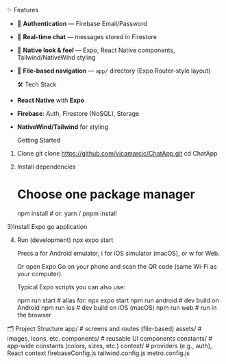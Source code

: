 ✨ Features
- 🔐 **Authentication** — Firebase Email/Password
- 💬 **Real-time chat** — messages stored in Firestore
- 📱 **Native look & feel** — Expo, React Native components, Tailwind/NativeWind styling
- 🧭 **File-based navigation** — `app/` directory (Expo Router-style layout)

  🛠 Tech Stack
- **React Native** with **Expo**
- **Firebase**: Auth, Firestore (NoSQL), Storage
- **NativeWind/Tailwind** for styling

  Getting Started

 1) Clone
    git clone https://github.com/vicamarcic/ChatApp.git
    cd ChatApp

 2) Install dependencies
    # Choose one package manager
    npm install    # or: yarn / pnpm install
    
 3)Install Expo go application
    
 4) Run (development)
    npx expo start

    Press a for Android emulator, i for iOS simulator (macOS), or w for Web.

    Or open Expo Go on your phone and scan the QR code (same Wi-Fi as your computer).

    Typical Expo scripts you can also use:

    npm run start   # alias for: npx expo start
    npm run android # dev build on Android
    npm run ios     # dev build on iOS (macOS)
    npm run web     # run in the browser

🗂 Project Structure
    app/            # screens and routes (file-based)
    assets/         # images, icons, etc.
    components/     # reusable UI components
    constants/      # app-wide constants (colors, sizes, etc.)
    context/        # providers (e.g., auth), React context
    firebaseConfig.js
    tailwind.config.js
    metro.config.js

  
